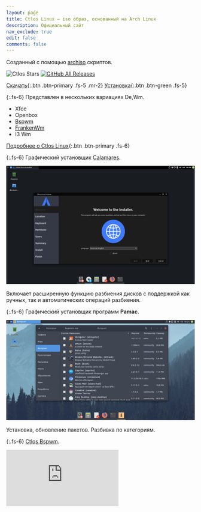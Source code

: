 ```yaml
---
layout: page
title: Ctlos Linux — iso образ, основанный на Arch Linux
description: Официальный сайт
nav_exclude: true
edit: false
comments: false
---
```


Созданный с помощью [archiso](https://gitlab.archlinux.org/archlinux/archiso) скриптов.

![Ctlos Stars](https://img.shields.io/github/downloads/ctlos/ctlosiso/total.svg?style=social) [![GitHub All Releases](https://img.shields.io/github/stars/ctlos/ctlosiso?style=social&logo=github)](https://github.com/ctlos/ctlosiso/stargazers)

[Скачать](/get){:.btn .btn-primary .fs-5 .mr-2} [Установка](/wiki/install/install-ctlos/){:.btn .btn-green .fs-5}

{:.fs-6}
Представлен в нескольких вариациях De,Wm.

- Xfce
- Openbox
- [Bspwm](/wiki/wm/bspwm/)
- [FrankenWm](/wiki/wm/frankenwm/)
- I3 Wm

[Подробнее о Ctlos Linux](/wiki){:.btn .btn-primary .fs-6}

{:.fs-6}
Графический установщик [Calamares](https://github.com/calamares/calamares).

![calamares](/assets/img/calamares.png)

Включает расширенную функцию разбиения дисков с поддержкой как ручных, так и автоматических операций разбиения.

{:.fs-6}
Графический установщик программ **Pamac**.

![pamac](/assets/img/ctlos.jpg)

Установка, обновление пакетов. Разбивка по категориям.

{:.fs-6}
[Ctlos Bspwm](/wiki/wm/bspwm/).

<div class="embed-responsive embed-responsive-16by9">
  <iframe src="https://www.youtube.com/embed/INOtQJ_yZE4" frameborder="0" allow="accelerometer; autoplay; encrypted-media; gyroscope; picture-in-picture" allowfullscreen></iframe>
</div>
